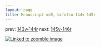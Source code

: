 ```yaml
---
layout: page
title: Manuscript msB, bifolio 144v-145r
---
```


prev: [143v-144r](../143v-144r/) next: [145v-146r](../145v-146r/)



[![Linked to zoomble image](http://www.homermultitext.org/iipsrv?IIIF=/project/homer/pyramidal/deepzoom/hmt/vbbifolio/v1/vb_144v_145r.tif/full/2000,/0/default.jpg)](http://www.homermultitext.org/ict2/?urn=urn:cite2:hmt:vbbifolio.v1:vb_144v_145r)

